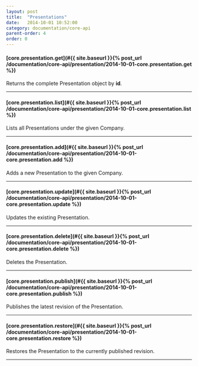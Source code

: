 ```yaml
---
layout: post
title:  "Presentations"
date:   2014-10-01 10:52:00
category: documentation/core-api
parent-order: 4
order: 0
---
```


#### [core.presentation.get](#{{ site.baseurl }}{% post_url /documentation/core-api/presentation/2014-10-01-core.presentation.get %})

Returns the complete Presentation object by **id**.

***

#### [core.presentation.list](#{{ site.baseurl }}{% post_url /documentation/core-api/presentation/2014-10-01-core.presentation.list %})

Lists all Presentations under the given Company.

***

#### [core.presentation.add](#{{ site.baseurl }}{% post_url /documentation/core-api/presentation/2014-10-01-core.presentation.add %})

Adds a new Presentation to the given Company.

***

#### [core.presentation.update](#{{ site.baseurl }}{% post_url /documentation/core-api/presentation/2014-10-01-core.presentation.update %})

Updates the existing Presentation.

***

#### [core.presentation.delete](#{{ site.baseurl }}{% post_url /documentation/core-api/presentation/2014-10-01-core.presentation.delete %})

Deletes the Presentation.

***

#### [core.presentation.publish](#{{ site.baseurl }}{% post_url /documentation/core-api/presentation/2014-10-01-core.presentation.publish %})

Publishes the latest revision of the Presentation.

***

#### [core.presentation.restore](#{{ site.baseurl }}{% post_url /documentation/core-api/presentation/2014-10-01-core.presentation.restore %})

Restores the Presentation to the currently published revision.

***